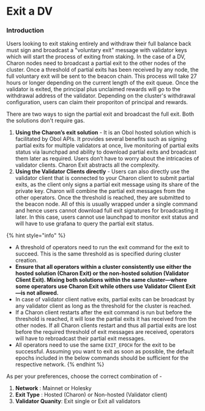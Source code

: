 # Exit a DV

### Introduction[​](https://docs.obol.org/next/run/running/quickstart-exit#introduction) <a href="#introduction" id="introduction"></a>

Users looking to exit staking entirely and withdraw their full balance back must sign and broadcast a "voluntary exit" message with validator keys which will start the process of exiting from staking. In the case of a DV, Charon nodes need to broadcast a partial exit to the other nodes of the cluster. Once a threshold of partial exits has been received by any node, the full voluntary exit will be sent to the beacon chain. This process will take 27 hours or longer depending on the current length of the exit queue. Once the validator is exited, the principal plus unclaimed rewards will go to the withdrawal address of the validator. Depending on the cluster's withdrawal configuration, users can claim their proporiton of principal and rewards.

There are two ways to sign the partial exit and broadcast the full exit. Both the solutions don't require gas.

1. **Using the Charon’s exit solution** - It is an Obol hosted solution which is facilitated by Obol APIs. It provides several benefits such as signing partial exits for multiple validators at once, live monitoring of partial exits status via launchpad and ability to download partial exits and broadcast them later as required. Users don’t have to worry about the intricacies of validator clients. Charon Exit abstracts all the complexity.
2. **Using the Validator Clients directly** - Users can also directly use the validator client that is connected to your Charon client to submit partial exits, as the client only signs a partial exit message using its share of the private key. Charon will combine the partial exit messages from the other operators. Once the threshold is reached, they are submitted to the beacon node. All of this is usually wrapped under a single command and hence users cannot download full exit signatures for broadcasting it later. In this case, users cannot use launchpad to monitor exit status and will have to use grafana to query the partial exit status.

{% hint style="info" %}
* A threshold of operators need to run the exit command for the exit to succeed. This is the same threshold as is specified during cluster creation.
* **Ensure that all operators within a cluster consistently use either the hosted solution (Charon Exit) or the non-hosted solution (Validator Client Exit). Mixing both solutions within the same cluster—where some operators use Charon Exit while others use Validator Client Exit—is not allowed.**
* In case of validator client native exits, partial exits can be broadcast by any validator client as long as the threshold for the cluster is reached.
* If a Charon client restarts after the exit command is run but before the threshold is reached, it will lose the partial exits it has received from the other nodes. If all Charon clients restart and thus all partial exits are lost before the required threshold of exit messages are received, operators will have to rebroadcast their partial exit messages.
* All operators need to use the same `EXIT_EPOCH` for the exit to be successful. Assuming you want to exit as soon as possible, the default epochs included in the below commands should be sufficient for the respective network.
{% endhint %}

As per your preferences, choose the correct combination of -

1. **Network** : Mainnet or Holesky
2. **Exit Type** : Hosted (Charon) or Non-hosted (Validator client)
3. **Validator Quanity**: Exit single or Exit all validators
